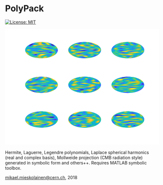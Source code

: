 # PolyPack
[![License: MIT](https://img.shields.io/badge/License-MIT-yellow.svg)](https://opensource.org/licenses/MIT)

<img width="600px" src="figs/mollweide_radiation_lmax_10.png">

Hermite, Laguerre, Legendre polynomials, Laplace spherical harmonics (real and complex basis), Mollweide projection (CMB radiation style) generated in symbolic form and others++. Requires MATLAB symbolic toolbox.

mikael.mieskolainen@cern.ch, 2018
